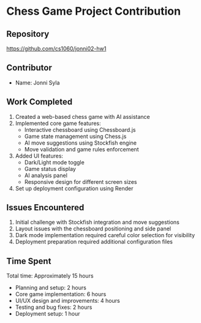 # Chess Game Project Contribution

## Repository
https://github.com/cs1060/jonni02-hw1

## Contributor
- Name: Jonni Syla

## Work Completed
1. Created a web-based chess game with AI assistance
2. Implemented core game features:
   - Interactive chessboard using Chessboard.js
   - Game state management using Chess.js
   - AI move suggestions using Stockfish engine
   - Move validation and game rules enforcement
3. Added UI features:
   - Dark/Light mode toggle
   - Game status display
   - AI analysis panel
   - Responsive design for different screen sizes
4. Set up deployment configuration using Render

## Issues Encountered
1. Initial challenge with Stockfish integration and move suggestions
2. Layout issues with the chessboard positioning and side panel
3. Dark mode implementation required careful color selection for visibility
4. Deployment preparation required additional configuration files

## Time Spent
Total time: Approximately 15 hours
- Planning and setup: 2 hours
- Core game implementation: 6 hours
- UI/UX design and improvements: 4 hours
- Testing and bug fixes: 2 hours
- Deployment setup: 1 hour
